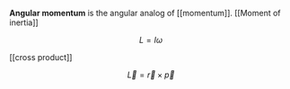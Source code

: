 **Angular momentum** is the angular analog of [[momentum]]. [[Moment of inertia]]


$$
L = I \omega
$$

[[cross product]]

$$
\vec{L} =\vec{r} \times \vec{p}
$$
